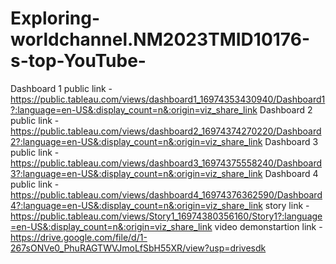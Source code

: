 # Exploring-worldchannel.NM2023TMID10176-s-top-YouTube-
Dashboard 1 public link - https://public.tableau.com/views/dashboard1_16974353430940/Dashboard1?:language=en-US&:display_count=n&:origin=viz_share_link
Dashboard 2 public link - https://public.tableau.com/views/dashboard2_16974374270220/Dashboard2?:language=en-US&:display_count=n&:origin=viz_share_link
Dashboard 3 public link - https://public.tableau.com/views/dashboard3_16974375558240/Dashboard3?:language=en-US&:display_count=n&:origin=viz_share_link
Dashboard 4 public link - https://public.tableau.com/views/dashboard4_16974376362590/Dashboard4?:language=en-US&:display_count=n&:origin=viz_share_link
story link - https://public.tableau.com/views/Story1_16974380356160/Story1?:language=en-US&:display_count=n&:origin=viz_share_link
video demonstartion link -  https://drive.google.com/file/d/1-267sONVe0_PhuRAGTWVJmoLfSbH55XR/view?usp=drivesdk
